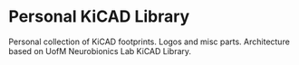 # Personal KiCAD Library

Personal collection of KiCAD footprints. Logos and misc parts. Architecture based on UofM Neurobionics Lab KiCAD Library.


